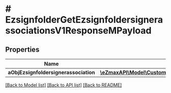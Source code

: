 # # EzsignfolderGetEzsignfoldersignerassociationsV1ResponseMPayload

## Properties

Name | Type | Description | Notes
------------ | ------------- | ------------- | -------------
**aObjEzsignfoldersignerassociation** | [**\eZmaxAPI\Model\CustomEzsignfoldersignerassociationActionableElementResponse[]**](CustomEzsignfoldersignerassociationActionableElementResponse.md) |  |

[[Back to Model list]](../../README.md#models) [[Back to API list]](../../README.md#endpoints) [[Back to README]](../../README.md)
